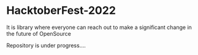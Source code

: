 # HacktoberFest-2022
It is library where everyone can reach out to make a significant change in the future of OpenSource

Repository is under progress....
